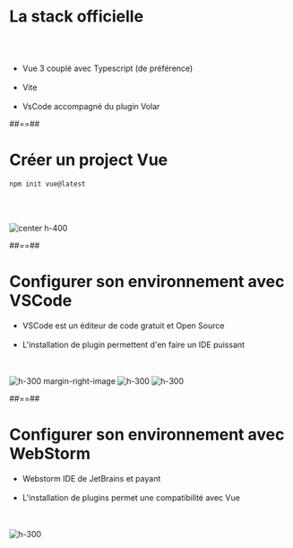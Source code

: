 <!-- .slide: class="sfeir-basic-slide"-->
# La stack officielle

<br/> <br/>

- Vue 3 couplé avec Typescript (de préférence) <br/> <br/>
- Vite <br/><br/>
- VsCode accompagné du plugin Volar

##==##

<!-- .slide: class="sfeir-basic-slide with-code inconsolata"-->
# Créer un project Vue

```bash
npm init vue@latest
```
<!-- .element: class="big-code"-->

<br/><br/>

![center h-400](assets/images/school/tool/vite-project.png)

##==##

<!-- .slide: class="sfeir-basic-slide"-->
# Configurer son environnement avec VSCode

- VSCode est un éditeur de code gratuit et Open Source <br/><br/>
- L'installation de plugin permettent d'en faire un IDE puissant <br/><br/><br/>

![h-300 margin-right-image](assets/images/school/tool/vscode.svg)
![h-300](assets/images/school/tool/editor_config.png)
![h-300](assets/images/school/tool/volar.png)

##==##

<!-- .slide: class="sfeir-basic-slide"-->
# Configurer son environnement avec WebStorm

- Webstorm IDE de JetBrains et payant <br/><br/>
- L'installation de plugins permet une compatibilité avec Vue <br/><br/><br/>



![h-300](assets/images/school/tool/WebStorm_logo.png)
<!-- .element: class="center"-->

